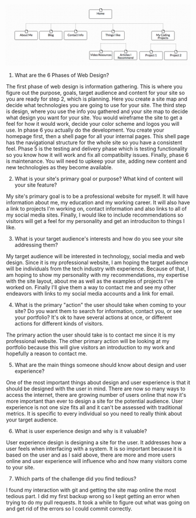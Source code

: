 ![Site Map](/week-2/imgs/site-map.jpg)

1. What are the 6 Phases of Web Design?

The first phase of web design is information gathering. This is where you figure out the purpose, goals, target audience and content for your site so you are ready for step 2, which is planning. Here you create a site map and decide what technologies you are going to use for your site. The third step is design, where you use the info you gathered and your site map to decide what design you want for your site. You would wireframe the site to get a feel for how it would work, decide your color scheme and logos you will use. In phase 6 you actually do the development. You create your homepage first, then a shell page for all your internal pages. This shell page has the navigational structure for the whole site so you have a consistent feel. Phase 5 is the testing and delivery phase which is testing functionality so you know how it will work and fix all compatibilty issues. Finally, phase 6 is maintenance. You will need to upkeep your site, adding new content and new technologies as they become available.

2. What is your site's primary goal or purpose? What kind of content will your site feature?

My site's primary goal is to be a professional website for myself. It will have information about me, my education and my working career. It will also have a link to projects I'm working on, contact information and also links to all of my social media sites. Finally, I would like to include recommendations so visitors will get a feel for my personality and get an introduciton to things I like.

3. What is your target audience's interests and how do you see your site addressing them?

My target audience will be interested in technology, social media and web design. Since it is my professional website, I am hoping the target audience will be individuals from the tech industry with experience. Because of that, I am hoping to show my personality with my recommendations, my expertise with the site layout, about me as well as the examples of projects I've worked on. Finally I'll give them a way to contact me and see my other endeavors with links to my social media accounts and a link for email.

4. What is the primary "action" the user should take when coming to your site? Do you want them to search for information, contact you, or see your portfolio? It's ok to have several actions at once, or different actions for different kinds of visitors.

The primary action the user should take is to contact me since it is my professional website. The other primary action will be looking at my portfolio because this will give visitors an introduction to my work and hopefully a reason to contact me.

5. What are the main things someone should know about design and user experience?

One of the most important things about design and user experience is that it should be designed with the user in mind. There are now so many ways to access the internet, there are growing number of users online that now it's more important than ever to design a site for the potential audience. User experience is not one size fits all and it can't be assessed with traditional metrics. It is specific to every individual so you need to really think about your target audience.

6. What is user experience design and why is it valuable?

User experience design is designing a site for the user. It addresses how a  user feels when interfacing with a system. It is so important because it is based on the user and as I said above, there are more and more users online and user experience will influence who and how many visitors come to your site.

7. Which parts of the challenge did you find tedious?

I found my interaction with git and getting the site map online the most tedious part. I did my first backup wrong so I kept getting an error when trying to do my pull requests. It took a while to figure out what was going on and get rid of the errors so I could commit correctly.